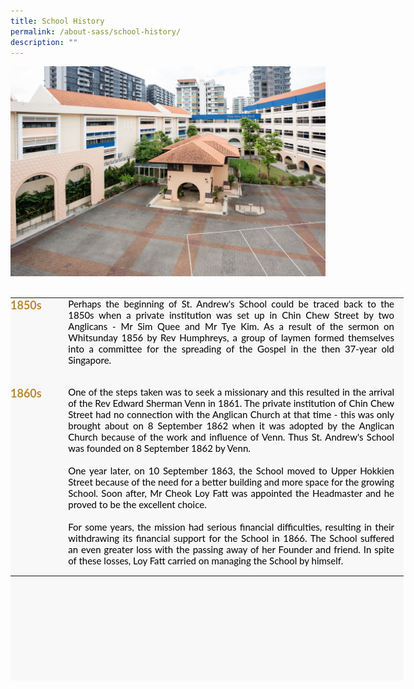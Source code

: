 ```yaml
---
title: School History
permalink: /about-sass/school-history/
description: ""
---
```

![](/images/About%20SASS%20-_%20Our%20School%20History.jpg)
<br>
<br>

<table class="ive_eobj_center ives_tab_kosong" height="72" width="705" style="margin: auto; outline: 0px; padding: 0px; border-collapse: collapse; clear: both; border: none; table-layout: fixed; color: rgb(0, 0, 0); font-family: Lato, sans-serif; font-size: 15px; font-style: normal; font-variant-ligatures: normal; font-variant-caps: normal; font-weight: 400; letter-spacing: normal; orphans: 2; text-transform: none; white-space: normal; widows: 2; word-spacing: 0px; -webkit-text-stroke-width: 0px; background-color: rgb(248, 248, 248); text-decoration-thickness: initial; text-decoration-style: initial; text-decoration-color: initial; text-align: justify; width: 629px; height: 613px;"><tbody style="margin: 0px; outline: 0px; padding: 0px;"><tr style="margin: 0px; outline: 0px; padding: 0px;"><td style="margin: 0px; outline: 0px; padding: 0px 15px 15px 0px; vertical-align: top; border: none; width: 79px;"><h4 style="margin: 0px; outline: 0px; padding: 0px; color: rgb(184, 138, 45); font-size: 1.2em; font-family: Lato, sans-serif; font-weight: 700;">1850s</h4></td><td style="margin: 0px; outline: 0px; padding: 0px 15px 15px 0px; vertical-align: top; border: none; width: 549px;">Perhaps the beginning of St. Andrew's School could be traced back to the 1850s when a private institution was set up in Chin Chew Street by two Anglicans - Mr Sim Quee and Mr Tye Kim. As a result of the sermon on Whitsunday 1856 by Rev Humphreys, a group of laymen formed themselves into a committee for the spreading of the Gospel in the then 37-year old Singapore.<br style="margin: 0px; outline: 0px; padding: 0px;"><br style="margin: 0px; outline: 0px; padding: 0px;"></td></tr><tr style="margin: 0px; outline: 0px; padding: 0px;"><td style="margin: 0px; outline: 0px; padding: 0px 15px 15px 0px; vertical-align: top; border: none;"><h4 style="margin: 0px; outline: 0px; padding: 0px; color: rgb(184, 138, 45); font-size: 1.2em; font-family: Lato, sans-serif; font-weight: 700;">1860s</h4></td><td style="margin: 0px; outline: 0px; padding: 0px 15px 15px 0px; vertical-align: top; border: none;">One of the steps taken was to seek a missionary and this resulted in the arrival of the Rev Edward Sherman Venn in 1861. The private institution of Chin Chew Street had no connection with the Anglican Church at that time - this was only brought about on 8 September 1862 when it was adopted by the Anglican Church because of the work and influence of Venn. Thus St. Andrew's School was founded on 8 September 1862 by Venn.<br style="margin: 0px; outline: 0px; padding: 0px;"><br style="margin: 0px; outline: 0px; padding: 0px;">One year later, on 10 September 1863, the School moved to Upper Hokkien Street because of the need for a better building and more space for the growing School. Soon after, Mr Cheok Loy Fatt was appointed the Headmaster and he proved to be the excellent choice.<br style="margin: 0px; outline: 0px; padding: 0px;"><br style="margin: 0px; outline: 0px; padding: 0px;">For some years, the mission had serious financial difficulties, resulting in their withdrawing its financial support for the School in 1866. The School suffered an even greater loss with the passing away of her Founder and friend. In spite of these losses, Loy Fatt carried on managing the School by himself.</td></tr></tbody></table>

